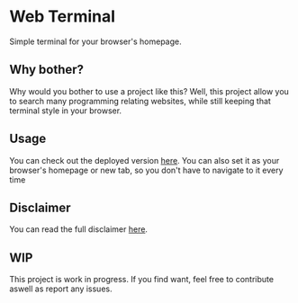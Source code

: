 # Web Terminal

Simple terminal for your browser's homepage.

## Why bother?
Why would you bother to use a project like this? Well, this project allow you to search many programming relating websites, while still keeping that terminal style in your browser.

## Usage
You can check out the deployed version [here](https://x-legendary.github.io/Web-Terminal/). You can also set it as your browser's homepage or new tab, so you don't have to navigate to it every time

## Disclaimer
You can read the full disclaimer [here](https://github.com/X-Legendary/Web-Terminal/blob/main/docs/disclaimer.md).

## WIP
This project is work in progress. If you find want, feel free to contribute aswell as report any issues.
 